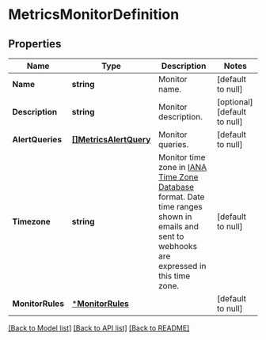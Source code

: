 # MetricsMonitorDefinition

## Properties
Name | Type | Description | Notes
------------ | ------------- | ------------- | -------------
**Name** | **string** | Monitor name. | [default to null]
**Description** | **string** | Monitor description. | [optional] [default to null]
**AlertQueries** | [**[]MetricsAlertQuery**](MetricsAlertQuery.md) | Monitor queries. | [default to null]
**Timezone** | **string** | Monitor time zone in [IANA Time Zone Database](https://en.wikipedia.org/wiki/List_of_tz_database_time_zones#List) format. Date time ranges shown in emails and sent to webhooks are expressed in this time zone.  | [default to null]
**MonitorRules** | [***MonitorRules**](MonitorRules.md) |  | [default to null]

[[Back to Model list]](../README.md#documentation-for-models) [[Back to API list]](../README.md#documentation-for-api-endpoints) [[Back to README]](../README.md)

